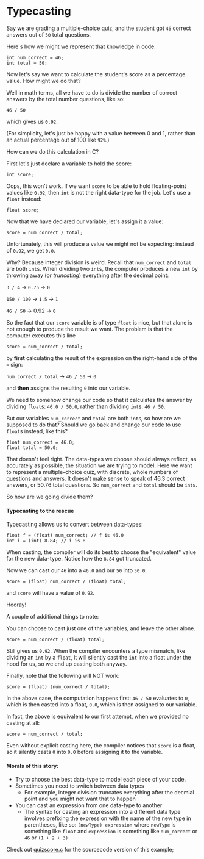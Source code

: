 # Typecasting

Say we are grading a multiple-choice quiz, and the student got `46` correct answers out of `50` total questions.

Here's how we might we represent that knowledge in code:

```
int num_correct = 46;
int total = 50;
```

Now let's say we want to calculate the student's score as a percentage value. How might we do that?

Well in math terms, all we have to do is divide the number of correct answers by the total number questions, 
like so: 

`46 / 50` 

which gives us `0.92`. 

(For simplicity, let's just be happy with a value between 0 and 1,
rather than an actual percentage out of 100 like `92%`.)

How can we do this calculation in C?

First let's just declare a variable to hold the score:

```
int score;
```

Oops, this won't work. If we want `score` to be able to hold floating-point values like `0.92`,
then `int` is not the right data-type for the job. Let's use a `float` instead:

```
float score;
```

Now that we have declared our variable, let's assign it a value:

```
score = num_correct / total;
```

Unfortunately, this will produce a value we might not be expecting: instead of `0.92`, we get `0.0`.

Why? Because integer division is weird. Recall that `num_correct` and `total` are both `int`s.
When dividing two `int`s, the computer produces a new `int` by throwing away (or *truncating*)
everything after the decimal point:

`3 / 4` -> `0.75` -> `0`

`150 / 100` -> `1.5` -> `1`

`46 / 50` -> 0.92 -> `0`

So the fact that our `score` variable is of type `float` is nice, but that alone is not enough
to produce the result we want. The problem is that the computer executes this line
```
score = num_correct / total;
```
 by **first** calculating the result of the expression on the right-hand side of the `=` sign:
 
`num_correct / total` -> `46 / 50` -> `0` 

and **then** assigns the resulting `0` into our variable.

We need to somehow change our code so that it calculates the answer by dividing `float`s:
`46.0 / 50.0`, rather than dividing `int`s: `46 / 50`.

But our variables `num_correct` and `total` are both `int`s, so how are we supposed to do that? 
Should we go back and change our code to use `float`s instead, like this?
```
float num_correct = 46.0;
float total = 50.0;
```
That doesn't feel right. The data-types we choose should always reflect, as accurately as possible, the
situation we are trying to model. Here we want to represent a multiple-choice quiz, with discrete, 
whole numbers of questions and answers. It doesn't make sense to speak of 46.3 correct answers, or 50.76 total questions. So `num_correct` and `total` should be `int`s. 

So how are we going divide them?

#### Typecasting to the rescue

Typecasting allows us to convert between data-types:
```
float f = (float) num_correct; // f is 46.0
int i = (int) 8.84; // i is 8
```
When casting, the compiler will do its best to choose the "equivalent" value for the new data-type. Notice
how the `8.84` got truncated.

Now we can cast our `46` into a `46.0` and our `50` into `50.0`:
```
score = (float) num_correct / (float) total;
```
and `score` will have a value of `0.92`.

Hooray!

A couple of additional things to note:

You can choose to cast just one of the variables, and leave the other alone.
```
score = num_correct / (float) total;
```
Still gives us `0.92`. When the compiler encounters a type mismatch, like dividing an `int` by a `float`,
it will silently cast the `int` into a float under the hood for us, so we end up casting both anyway.

Finally, note that the following will NOT work:
```
score = (float) (num_correct / total);
```
In the above case, the computation happens first: `46 / 50` evaluates to `0`, which is then casted into a 
float, `0.0`, which is then assigned to our variable.

In fact, the above is equivalent to our first attempt, when we provided no casting at all:
```
score = num_correct / total;
```
Even without explicit casting here, the compiler notices that `score` is a float, so it silently casts `0` into `0.0` before assigning it to the variable.

#### Morals of this story:
* Try to choose the best data-type to model each piece of your code.
* Sometimes you need to switch between data types
  * For example, integer division truncates everything after the decmial point and you might not want that to happen
* You can cast an expression from one data-type to another
  * The syntax for casting an expression into a different data type involves prefixing the expression with the name of the new type in parentheses, like so: `(newType) expression` where `newType` is something like `float` and `expression` is something like `num_correct` or `46` or `(1 + 2 + 3)`

Check out [quizscore.c](./quizscore.c) for the sourcecode version of this example;


